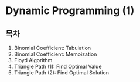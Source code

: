 # Dynamic Programming (1)

## 목차

1. Binomial Coefficient: Tabulation
2. Binomial Coefficient: Memoization
3. Floyd Algorithm
4. Triangle Path (1): Find Optimal Value
5. Triangle Path (2): Find Optimal Solution

